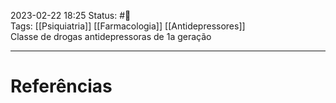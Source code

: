 2023-02-22 18:25
Status: #🌱  
Tags: [[Psiquiatria]] [[Farmacologia]] [[Antidepressores]]
<br/>
Classe de drogas antidepressoras de 1a geração
____
# Referências

